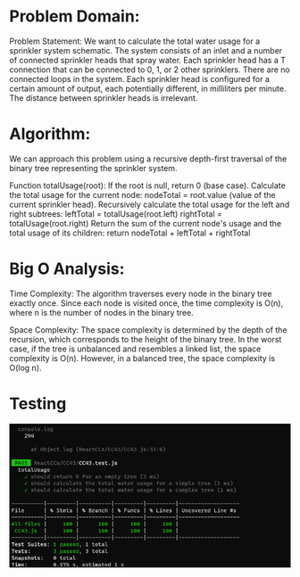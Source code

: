 # Problem Domain:
Problem Statement: We want to calculate the total water usage for a sprinkler system schematic. The system consists of an inlet and a number of connected sprinkler heads that spray water.
Each sprinkler head has a T connection that can be connected to 0, 1, or 2 other sprinklers.
There are no connected loops in the system.
Each sprinkler head is configured for a certain amount of output, each potentially different, in milliliters per minute.
The distance between sprinkler heads is irrelevant.
# Algorithm:
We can approach this problem using a recursive depth-first traversal of the binary tree representing the sprinkler system.

Function totalUsage(root):
If the root is null, return 0 (base case).
Calculate the total usage for the current node:
nodeTotal = root.value (value of the current sprinkler head).
Recursively calculate the total usage for the left and right subtrees:
leftTotal = totalUsage(root.left)
rightTotal = totalUsage(root.right)
Return the sum of the current node's usage and the total usage of its children:
return nodeTotal + leftTotal + rightTotal
# Big O Analysis:
Time Complexity: The algorithm traverses every node in the binary tree exactly once. Since each node is visited once, the time complexity is O(n), where n is the number of nodes in the binary tree.

Space Complexity: The space complexity is determined by the depth of the recursion, which corresponds to the height of the binary tree. In the worst case, if the tree is unbalanced and resembles a linked list, the space complexity is O(n). However, in a balanced tree, the space complexity is O(log n).

# Testing
![Alt text](43.png)